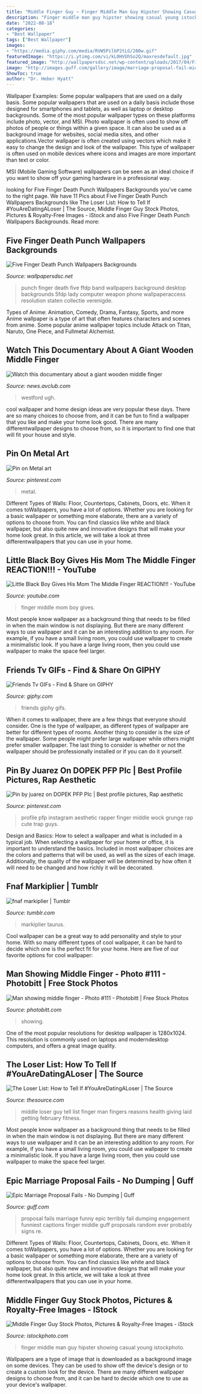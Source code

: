 ```yaml
---
title: "Middle Finger Guy ~ Finger Middle Man Guy Hipster Showing Casual Young Istockphoto"
description: "Finger middle man guy hipster showing casual young istockphoto"
date: "2022-08-18"
categories:
- "Best Wallpaper"
tags: ["Best Wallpaper"]
images:
- "https://media.giphy.com/media/RVW5PilbP2tLG/200w.gif"
featuredImage: "https://i.ytimg.com/vi/kL0HVUhSo2Q/maxresdefault.jpg"
featured_image: "http://wallpapersdsc.net/wp-content/uploads/2017/04/Five-Finger-Death-Punch-Photos.jpg"
image: "http://images.guff.com/gallery/image/marriage-proposal-fail-middle-finger"
ShowToc: true
author: "Dr. Heber Hyatt"
---
```



Wallpaper Examples: Some popular wallpapers that are used on a daily basis.
Some popular wallpapers that are used on a daily basis include those designed for smartphones and tablets, as well as laptop or desktop backgrounds. Some of the most popular wallpaper types on these platforms include photo, vector, and MSI. 
Photo wallpaper is often used to show off photos of people or things within a given space. It can also be used as a background image for websites, social media sites, and other applications.Vector wallpaper is often created using vectors which make it easy to change the design and look of the wallpaper. This type of wallpaper is often used on mobile devices where icons and images are more important than text or color. 

MSI (Mobile Gaming Software) wallpapers can be seen as an ideal choice if you want to show off your gaming hardware in a professional way.

	

		
looking for Five Finger Death Punch Wallpapers Backgrounds you've came to the right page. We have 11 Pics about Five Finger Death Punch Wallpapers Backgrounds like The Loser List: How to Tell If #YouAreDatingALoser | The Source, Middle Finger Guy Stock Photos, Pictures &amp; Royalty-Free Images - iStock and also Five Finger Death Punch Wallpapers Backgrounds. Read more:
		
    
## Five Finger Death Punch Wallpapers Backgrounds

<img loading=lazy src="http://wallpapersdsc.net/wp-content/uploads/2017/04/Five-Finger-Death-Punch-Photos.jpg" onerror="this.onerror=null;this.src='https://tse2.mm.bing.net/th?id=OIP.nIsT2Q8o05Y0wnL1gq94vgHaEK&amp;pid=15.1';" alt="Five Finger Death Punch Wallpapers Backgrounds">

_Source: wallpapersdsc.net_

>punch finger death five ffdp band wallpapers background desktop backgrounds 5fdp lady computer weapon phone wallpaperaccess resolution staten collectie verenigde. 

	

Types of Anime: Animation, Comedy, Drama, Fantasy, Sports, and more
Anime wallpaper is a type of art that often features characters and scenes from anime. Some popular anime wallpaper topics include Attack on Titan, Naruto, One Piece, and Fullmetal Alchemist.

    
## Watch This Documentary About A Giant Wooden Middle Finger

<img loading=lazy src="https://i.kinja-img.com/gawker-media/image/upload/c_fill,f_auto,fl_progressive,g_center,h_675,pg_1,q_80,w_1200/g0tzaxosj7ergnktmf62.png" onerror="this.onerror=null;this.src='https://tse3.mm.bing.net/th?id=OIP.MR6AevcCC6pOYJZanzmbgQHaEK&amp;pid=15.1';" alt="Watch this documentary about a giant wooden middle finger">

_Source: news.avclub.com_

>westford ugh. 

	

cool wallpaper and home design ideas are very popular these days. There are so many choices to choose from, and it can be fun to find a wallpaper that you like and make your home look good. There are many differentwallpaper designs to choose from, so it is important to find one that will fit your house and style.

    
## Pin On Metal Art

<img loading=lazy src="https://i.pinimg.com/736x/5e/2f/8e/5e2f8eef0fb4f6e9b0b8436da7a0e03b.jpg" onerror="this.onerror=null;this.src='https://tse4.mm.bing.net/th?id=OIP.q4YElnPoYACbMVk4ilJ9MwHaJ4&amp;pid=15.1';" alt="Pin on Metal art">

_Source: pinterest.com_

>metal. 

	

Different Types of Walls: Floor, Countertops, Cabinets, Doors, etc.
When it comes toWallpapers, you have a lot of options. Whether you are looking for a basic wallpaper or something more elaborate, there are a variety of options to choose from. You can find classics like white and black wallpaper, but also quite new and innovative designs that will make your home look great. In this article, we will take a look at three differentwallpapers that you can use in your home.

    
## Little Black Boy Gives His Mom The Middle Finger REACTION!!! - YouTube

<img loading=lazy src="https://i.ytimg.com/vi/kL0HVUhSo2Q/maxresdefault.jpg" onerror="this.onerror=null;this.src='https://tse1.mm.bing.net/th?id=OIP.uJicAKVSTgpyYOAXem9EkwFNC7&amp;pid=15.1';" alt="Little Black Boy Gives His Mom The Middle Finger REACTION!!! - YouTube">

_Source: youtube.com_

>finger middle mom boy gives. 

	

Most people know wallpaper as a background thing that needs to be filled in when the main window is not displaying. But there are many different ways to use wallpaper and it can be an interesting addition to any room. For example, if you have a small living room, you could use wallpaper to create a minimalistic look. If you have a large living room, then you could use wallpaper to make the space feel larger.

    
## Friends Tv GIFs - Find &amp; Share On GIPHY

<img loading=lazy src="https://media.giphy.com/media/RVW5PilbP2tLG/200w.gif" onerror="this.onerror=null;this.src='https://tse4.mm.bing.net/th?id=OIP.I9YE6ZsWAOQbquneCuV1SwAAAA&amp;pid=15.1';" alt="Friends Tv GIFs - Find &amp; Share on GIPHY">

_Source: giphy.com_

>friends giphy gifs. 

	

When it comes to wallpaper, there are a few things that everyone should consider. One is the type of wallpaper, as different types of wallpaper are better for different types of rooms. Another thing to consider is the size of the wallpaper. Some people might prefer large wallpaper while others might prefer smaller wallpaper. The last thing to consider is whether or not the wallpaper should be professionally installed or if you can do it yourself.

    
## Pin By Juarez On DOPEK PFP PIc | Best Profile Pictures, Rap Aesthetic

<img loading=lazy src="https://i.pinimg.com/originals/03/a3/a1/03a3a165c0bf07f1de6c3a92a0402c23.jpg" onerror="this.onerror=null;this.src='https://tse4.mm.bing.net/th?id=OIP.c3a5gmt4YLDhDQOoQgIvfAHaHY&amp;pid=15.1';" alt="Pin by juarez on DOPEK PFP PIc | Best profile pictures, Rap aesthetic">

_Source: pinterest.com_

>profile pfp instagram aesthetic rapper finger middle wock grunge rap cute trap guys. 

	

Design and Basics: How to select a wallpaper and what is included in a typical job.
When selecting a wallpaper for your home or office, it is important to understand the basics. Included in most wallpaper choices are the colors and patterns that will be used, as well as the sizes of each image. Additionally, the quality of the wallpaper will be determined by how often it will need to be changed and how richly it will be decorated.

    
## Fnaf Markiplier | Tumblr

<img loading=lazy src="https://33.media.tumblr.com/932ff524c80e4a0dd8b4cd9f36a2edb3/tumblr_nnu9uaw03z1tv1zovo5_500.gif" onerror="this.onerror=null;this.src='https://tse4.mm.bing.net/th?id=OIP.LcHYGi5Y9QsyzWUQmq8VMQHaEK&amp;pid=15.1';" alt="fnaf markiplier | Tumblr">

_Source: tumblr.com_

>markiplier taurus. 

	

Cool wallpaper can be a great way to add personality and style to your home. With so many different types of cool wallpaper, it can be hard to decide which one is the perfect fit for your home. Here are five of our favorite options for cool wallpaper: 

    
## Man Showing Middle Finger - Photo #111 - Photobitt | Free Stock Photos

<img loading=lazy src="http://photobitt.com/files/preview/1280x967/41604253087mdu54lnkii3ovndwnnipen9rkhizbkmofujscwmeggwisf1ajjkdmlylez9nacx1v5zptzj33hds3choj3j5xhaonjqwvtwhjer2.jpg" onerror="this.onerror=null;this.src='https://tse2.mm.bing.net/th?id=OIP.uHFEo_3IKBPQdHnHBESkZgHaFm&amp;pid=15.1';" alt="Man showing middle finger - Photo #111 - Photobitt | Free Stock Photos">

_Source: photobitt.com_

>showing. 

	

One of the most popular resolutions for desktop wallpaper is 1280x1024. This resolution is commonly used on laptops and moderndesktop computers, and offers a great image quality.

    
## The Loser List: How To Tell If #YouAreDatingALoser | The Source

<img loading=lazy src="http://thesource.com/wp-content/uploads/2014/02/guy-middle-fingers_0.jpg" onerror="this.onerror=null;this.src='https://tse1.mm.bing.net/th?id=OIP.ks6nC4UpXPF2f8cngsjU0QHaFp&amp;pid=15.1';" alt="The Loser List: How to Tell If #YouAreDatingALoser | The Source">

_Source: thesource.com_

>middle loser guy tell list finger man fingers reasons health giving laid getting february fitness. 

	

Most people know wallpaper as a background thing that needs to be filled in when the main window is not displaying. But there are many different ways to use wallpaper and it can be an interesting addition to any room. For example, if you have a small living room, you could use wallpaper to create a minimalistic look. If you have a large living room, then you could use wallpaper to make the space feel larger.

    
## Epic Marriage Proposal Fails - No Dumping | Guff

<img loading=lazy src="http://images.guff.com/gallery/image/marriage-proposal-fail-middle-finger" onerror="this.onerror=null;this.src='https://tse4.mm.bing.net/th?id=OIP.m5BKdWrImDWZ3rPCjgbyagHaJ8&amp;pid=15.1';" alt="Epic Marriage Proposal Fails - No Dumping | Guff">

_Source: guff.com_

>proposal fails marriage funny epic terribly fail dumping engagement funniest captions finger middle guff proposals random ever probably signs re. 

	

Different Types of Walls: Floor, Countertops, Cabinets, Doors, etc.
When it comes toWallpapers, you have a lot of options. Whether you are looking for a basic wallpaper or something more elaborate, there are a variety of options to choose from. You can find classics like white and black wallpaper, but also quite new and innovative designs that will make your home look great. In this article, we will take a look at three differentwallpapers that you can use in your home.

    
## Middle Finger Guy Stock Photos, Pictures &amp; Royalty-Free Images - IStock

<img loading=lazy src="https://media.istockphoto.com/photos/young-casual-hipster-man-showing-you-the-middle-finger-picture-id543666202?k=6&amp;m=543666202&amp;s=612x612&amp;w=0&amp;h=XY8Hi1S8zQvzkbE8ITFbZE1zzqQUz__8MNKAktGDSA8=" onerror="this.onerror=null;this.src='https://tse3.mm.bing.net/th?id=OIP.tcT1OCw-KggDXPA3Xz8ZVgHaE8&amp;pid=15.1';" alt="Middle Finger Guy Stock Photos, Pictures &amp; Royalty-Free Images - iStock">

_Source: istockphoto.com_

>finger middle man guy hipster showing casual young istockphoto. 

	

Wallpapers are a type of image that is downloaded as a background image on some devices. They can be used to show off the device's design or to create a custom look for the device. There are many different wallpaper designs to choose from, and it can be hard to decide which one to use as your device's wallpaper.

